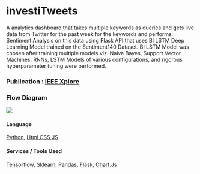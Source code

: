 # investiTweets
A analytics dashboard that takes multiple keywords as queries and gets live data from Twitter for the past week for the keywords and performs Sentiment Analysis on this data using Flask API that uses BI LSTM Deep Learning Model trained on the Sentiment140 Dataset. BI LSTM Model was chosen after training multiple models viz. Naive Bayes, Support Vector Machines, RNNs, LSTM Models of various configurations, and rigorous hyperparameter tuning were performed.

### Publication : [IEEE Xplore](https://ieeexplore.ieee.org/document/9689241)
### Flow Diagram
![](https://github.com/shivanshu1641/investiTweets/blob/main/FlowChart.png?raw=true)


#### Language

[Python](https://linktodocumentation), [Html](https://dart.dev/),[CSS](),[JS]()

#### Services / Tools Used
[Tensorflow](https://dialogflow.cloud.google.com/), [Sklearn](https://flutter.dev/), [Pandas](), [Flask](), [Chart.Js]()
